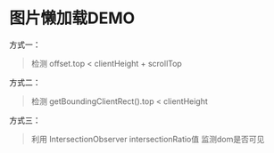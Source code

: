 # 图片懒加载DEMO

方式一：
>检测 offset.top < clientHeight + scrollTop

方式二：
>检测 getBoundingClientRect().top < clientHeight

方式三：
>利用  IntersectionObserver intersectionRatio值 监测dom是否可见
